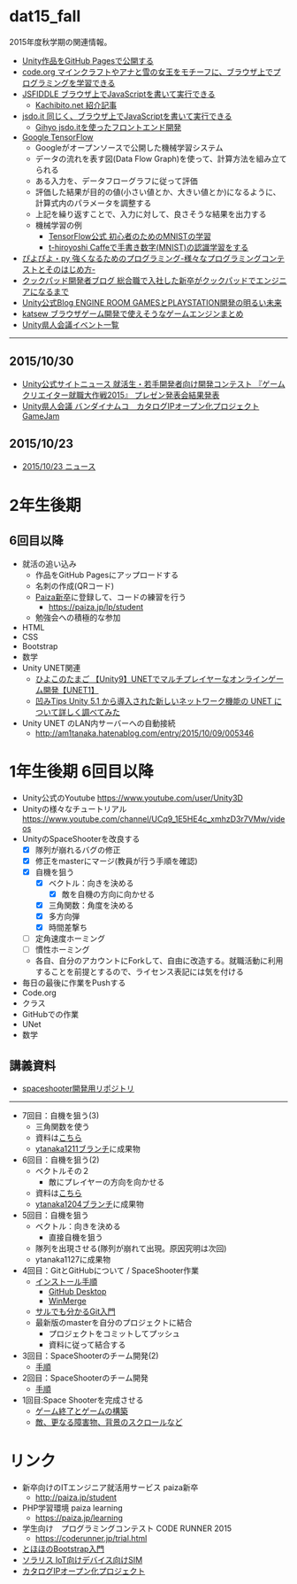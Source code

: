 # dat15_fall
2015年度秋学期の関連情報。

- [Unity作品をGitHub Pagesで公開する](http://am1tanaka.hatenablog.com/entry/2015/11/27/115926)
- [code.org マインクラフトやアナと雪の女王をモチーフに、ブラウザ上でプログラミングを学習できる](https://code.org/)
- [JSFIDDLE ブラウザ上でJavaScriptを書いて実行できる](https://jsfiddle.net/)
  - [Kachibito.net 紹介記事](http://kachibito.net/web-service/how-to-join-jsfiddle.html)
- [jsdo.it 同じく、ブラウザ上でJavaScriptを書いて実行できる](http://jsdo.it/)
  - [Gihyo jsdo.itを使ったフロントエンド開発](http://gihyo.jp/design/serial/01/jsdoit/0001?page=1)
- [Google TensorFlow](http://tensorflow.org/)
  - Googleがオープンソースで公開した機械学習システム
  - データの流れを表す図(Data Flow Graph)を使って、計算方法を組み立てられる
  - ある入力を、データフローグラフに従って評価
  - 評価した結果が目的の値(小さい値とか、大きい値とか)になるように、計算式内のパラメータを調整する
  - 上記を繰り返すことで、入力に対して、良さそうな結果を出力する
  - 機械学習の例
    - [TensorFlow公式 初心者のためのMNISTの学習](http://tensorflow.org/tutorials/mnist/beginners/index.md)
    - [t-hiroyoshi Caffeで手書き数字(MNIST)の認識学習をする](http://qiita.com/t-hiroyoshi/items/2bf473fd06c352d97579)
- [ぴよぴよ・py 強くなるためのプログラミング-様々なプログラミングコンテストとそのはじめ方-](http://cocodrips.hateblo.jp/entry/2015/10/11/114212)
- [クックパッド開発者ブログ 総合職で入社した新卒がクックパッドでエンジニアになるまで](http://techlife.cookpad.com/entry/2015/10/30/125405?utm_content=buffere7557&utm_medium=social&utm_source=twitter.com&utm_campaign=buffer)
- [Unity公式Blog ENGINE ROOM GAMESとPLAYSTATION開発の明るい未来](http://blogs.unity3d.com/jp/2015/11/11/a-bright-future-for-playstation-deployment-with-engine-room-games/)
- [katsew ブラウザゲーム開発で使えそうなゲームエンジンまとめ](http://qiita.com/katsew/items/bdd3be42e43e7d63d160)
- [Unity県人会議イベント一覧](https://kenjin.unity3d.jp/events)


----


## 2015/10/30
- [Unity公式サイトニュース 就活生・若手開発者向け開発コンテスト 『ゲームクリエイター就職大作戦2015』 プレゼン発表会結果発表](http://japan.unity3d.com/blog/press/20151014)
- [Unity県人会議 バンダイナムコ　カタログIPオープン化プロジェクトGameJam](https://kenjin.unity3d.jp/events/show/274)

## 2015/10/23
- [2015/10/23 ニュース](https://github.com/tanakaedu/dat15_fall/wiki/2015-10-23%E3%83%8B%E3%83%A5%E3%83%BC%E3%82%B9)


# 2年生後期
## 6回目以降
- 就活の追い込み
  - 作品をGitHub Pagesにアップロードする
  - 名刺の作成(QRコード)
  - [Paiza新卒](http://paiza.jp/student)に登録して、コードの練習を行う
    - https://paiza.jp/lp/student
  - 勉強会への積極的な参加
- HTML
- CSS
- Bootstrap
- 数学
- Unity UNET関連
    - [ひよこのたまご 【Unity9】UNETでマルチプレイヤーなオンラインゲーム開発【UNET1】](http://hiyotama.hatenablog.com/entry/2015/07/06/153000)
    - [凹みTips Unity 5.1 から導入された新しいネットワーク機能の UNET について詳しく調べてみた](http://tips.hecomi.com/entry/2015/08/14/220030)
- Unity UNET のLAN内サーバーへの自動接続
  - http://am1tanaka.hatenablog.com/entry/2015/10/09/005346

# 1年生後期 6回目以降
- Unity公式のYoutube https://www.youtube.com/user/Unity3D
- Unityの様々なチュートリアル https://www.youtube.com/channel/UCq9_1E5HE4c_xmhzD3r7VMw/videos
- UnityのSpaceShooterを改良する
  - [x] 隊列が崩れるバグの修正
  - [x] 修正をmasterにマージ(教員が行う手順を確認)
  - [x] 自機を狙う
    - [x] ベクトル：向きを決める 
      - [x] 敵を自機の方向に向かせる
    - [x] 三角関数：角度を決める
    - [x] 多方向弾
    - [x] 時間差撃ち
  - [ ] 定角速度ホーミング
  - [ ] 慣性ホーミング
  - 各自、自分のアカウントにForkして、自由に改造する。就職活動に利用することを前提とするので、ライセンス表記には気を付ける
- 毎日の最後に作業をPushする
- Code.org
- クラス
- GitHubでの作業
- UNet
- 数学

## 講義資料
- [spaceshooter開発用リポジトリ](https://github.com/dat15-spaceshooter/spaceshooter)

----
- 7回目：自機を狙う(3)
  - 三角関数を使う
  - 資料は[こちら](https://github.com/dat15-spaceshooter/spaceshooter/blob/master/Docs/spaceshooter-shotplayer3.pptx)
  - [ytanaka1211ブランチ](https://github.com/dat15-spaceshooter/spaceshooter/tree/ytanaka1211)に成果物
- 6回目：自機を狙う(2)
  - ベクトルその２
    - 敵にプレイヤーの方向を向かせる
  - 資料は[こちら](https://github.com/dat15-spaceshooter/spaceshooter/blob/master/Docs/spaceshooter-shotplayer2.pptx)
  - [ytanaka1204ブランチ](https://github.com/dat15-spaceshooter/spaceshooter/tree/ytanaka-1204)に成果物
- 5回目：自機を狙う
  - ベクトル：向きを決める 
    - 直接自機を狙う
  - 隊列を出現させる(隊列が崩れて出現。原因究明は次回)
  - ytanaka1127に成果物
- 4回目：GitとGitHubについて / SpaceShooter作業
  - [インストール手順](http://am1tanaka.hatenablog.com/entry/2015/11/06/130120)
    - [GitHub Desktop](https://desktop.github.com/)
    - [WinMerge](http://www.geocities.co.jp/SiliconValley-SanJose/8165/winmerge.html)
  - [サルでも分かるGit入門](http://www.backlog.jp/git-guide/intro/intro1_1.html)
  - 最新版のmasterを自分のプロジェクトに結合
    - プロジェクトをコミットしてプッシュ
    - 資料に従って結合する
- 3回目：SpaceShooterのチーム開発(2)
  - [手順](https://github.com/tanakaedu/dat15_fall/wiki/1%E5%B9%B404%E5%9B%9E%E7%9B%AE)
- 2回目：SpaceShooterのチーム開発
  - [手順](https://github.com/tanakaedu/dat15_fall/wiki/1%E5%B9%B403%E5%9B%9E%E7%9B%AE)
- 1回目:Space Shooterを完成させる
  - [ゲーム終了とゲームの構築](https://github.com/tanakaedu/SpaceShooterTutorial/wiki/%E6%89%8B%E9%A0%863_2:%E7%B5%82%E4%BA%86%E3%81%A8%E3%82%B2%E3%83%BC%E3%83%A0%E3%81%AE%E6%A7%8B%E7%AF%89)
  - [敵、更なる障害物、背景のスクロールなど](http://unity3d.com/jp/learn/tutorials/modules/intermediate/live-training-archive/extending-space-shooter?playlist=17147)

# リンク
- 新卒向けのITエンジニア就活用サービス paiza新卒
    - http://paiza.jp/student
- PHP学習環境 paiza learning
  - https://paiza.jp/learning
- 学生向け　プログラミングコンテスト CODE RUNNER 2015  
    - https://coderunner.jp/trial.html
- [とほほのBootstrap入門](http://www.tohoho-web.com/ex/bootstrap.html)
- [ソラリス IoT向けデバイス向けSIM](https://soracom.jp/)
- [カタログIPオープン化プロジェクト](http://open.channel.or.jp/)

